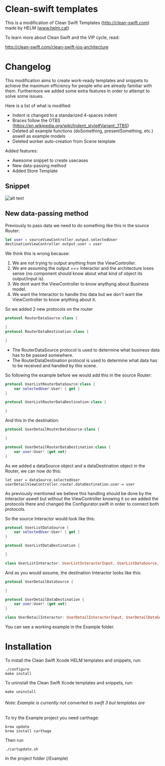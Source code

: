 # Clean-swift templates

This is a modification of Clean Swift Templates (http://clean-swift.com) made by HELM (www.helm.cat)

To learn more about Clean Swift and the VIP cycle, read:

http://clean-swift.com/clean-swift-ios-architecture

# Changelog

This modification aims to create work-ready templates and snippets to achieve the maximum efficiency for people who are already familiar with them. Furthermore we added some extra features in order to attempt to solve some issues.

Here is a list of what is modified:
* Indent is changed to a standarized 4-spaces indent
* Braces follow the OTBS (https://en.wikipedia.org/wiki/Indent_style#Variant:_1TBS)
* Deleted all example functions (doSomething, presentSomething, etc.) aswell as example models
* Deleted worker auto-creation from Scene template

Added features:
* Awesome snippet to create usecases
* New data-passing method
* Added Store Template

## Snippet
![alt text](http://helm.cat/assets/github-images/usecase-snippet.gif "Use Case Snippet")

## New data-passing method
Previously to pass data we need to do something like this in the source Router:
```swift
let user = sourceViewController.output.selectedUser
destinationViewController.output.user = user
```
We think this is wrong because:

1. We are not trying to output anything from the ViewController.
2. We are assuming the output === Interactor and the architecture loses sense (no component should know about what kind of object its output/input is).
3. We dont want the ViewController to know anythyng about Business model.
4. We want the Interactor to handle this data but we don't want the ViewController to know anything about it.

So we added 2 new protocols on the router

```swift
protocol RouterDataSource:class {

}
protocol RouterDataDestination:class {

}
```
- The RouterDataSource protocol is used to determine what business data has to be passed somewhere.
- The RouterDataDestination protocol is used to determine what data has to be received and handled by this scene.

So following the example before we would add this in the source Router:
```swift
protocol UserListRouterDataSource:class {
    var selectedUser:User! { get }
}

protocol UserListRouterDataDestination:class {

}
```

And this in the destination:
```swift
protocol UserDetailRouterDataSource:class {

}

protocol UserDetailRouterDataDestination:class {
    var user:User! {get set}
}
```

As we added a dataSource object and a dataDestination object in the Router, we can now do this:

```
let user = dataSource.selectedUser
userDetailViewController.router.dataDestination.user = user
```

As previously mentioned we believe this handling should be done by the Interactor aswell but without the ViewController knowing it so we added the protocols there and changed the Configurator.swift in order to connect both protocols.

So the source Interactor would look like this:
```swift
protocol UserListDataSource {
    var selectedUser:User! { get }
}

protocol UserListDataDestination {

}

class UserListInteractor: UserListInteractorInput, UserListDataSource, UserListDataDestination {
```

And as you would assume, the destination Interactor looks like this:

```swift
protocol UserDetailDataSource {

}

protocol UserDetailDataDestination {
    var user:User! {get set}
}

class UserDetailInteractor: UserDetailInteractorInput, UserDetailDataSource, UserDetailDataDestination {
```

You can see a working example in the Example folder.

# Installation

To install the Clean Swift Xcode HELM templates and snippets, run:
```
./configure
make install
```
To uninstall the Clean Swift Xcode templates and snippets, run:
```
make uninstall
```

###### Note: Example is currently not converted to swift 3 but templates are
To try the Example project you need carthage:
```
brew update
brew install carthage
```

Then run
```
./cartupdate.sh
```

In the project folder (/Example)
